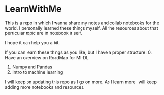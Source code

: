# LearnWithMe 
This is a repo in which I wanna share my notes and collab notebooks for the world. I personally learned these things myself.
All the resources about that perticular topic are in notebook it self. 

I hope it can help you a bit.

If you can learn these things as you like, but I have a proper structure:
0. Have an overview on RoadMap for Ml-DL
1. Numpy and Pandas
2. Intro to machine learning

I will keep on updating this repo as I go on more. As I learn more I will keep adding more notebooks and resources. 
